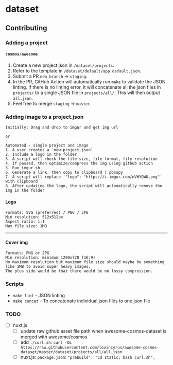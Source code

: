 # dataset

## Contributing

### Adding a project

#### `cosmos/awesome`

1. Create a new project.json in `/dataset/projects`.
2. Refer to the template in `/dataset/default/app.default.json`.
3. Submit a PR `new_branch` -> `staging`.
4. In the PR, GitHub Action will automatically run `make` to validate the JSON linting. If there is no linting error, it will concatenate all the json files in `projects/` to a single JSON file in `projects/all/`. This will then output `all.json`.
5. Feel free to merge `staging` -> `master`.

### Adding image to a project.json

```
Initially: Drag and drop to imgur and get img url

or

Automated - single project and image
1. A user creates a `new-project.json`
2. Include a logo in the folder
3. A script will check the file size, file format, file resolution
4. If passed, then optimize/compress the img using github action
5. Run imgur.sh
6. Generate a link, then copy to clipboard | pbcopy
7. A script will replace `"logo": "https://i.imgur.com/nVHYQWU.png"` with clipboard
8. After updating the logo, the script will automatically remove the img in the folder
```


#### Logo

```
Formats: SVG (preferred) / PNG / JPG
Min resolution: 512x512px
Aspect ratio: 1:1
Max file size: 1MB
```

---

#### Cover img

```
Formats: PNG or JPG
Min resolution: minimum 1280x720 (16:9)
No maximum resolution but maximum file size should maybe be something like 1MB to avoid super heavy images.
The plus side would be that there would be no lossy compression.
```

### Scripts

- `make lint` - JSON linting
- `make concat` - To concatenate individual json files to one json file

### TODO

- [ ] nuxt.js
  - [ ] update raw github asset file path when awesome-cosmos-dataset is merged with awesome/cosmos
  - [ ] add `./curl.sh`: `curl -OL https://raw.githubusercontent.com/lovincyrus/awesome-cosmos-dataset/master/dataset/projects/all/all.json`
  - [ ] nuxt.js: `package.json`: `"prebuild": "cd static; bash curl.sh",`
